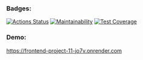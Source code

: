 ### Badges:
[![Actions Status](https://github.com/bersyatina/frontend-project-11/actions/workflows/hexlet-check.yml/badge.svg)](https://github.com/bersyatina/frontend-project-11/actions)
[![Maintainability](https://api.codeclimate.com/v1/badges/efd67dca817ab522d38a/maintainability)](https://codeclimate.com/github/bersyatina/frontend-project-11/maintainability)
[![Test Coverage](https://api.codeclimate.com/v1/badges/efd67dca817ab522d38a/test_coverage)](https://codeclimate.com/github/bersyatina/frontend-project-11/test_coverage)

### Demo:
https://frontend-project-11-jo7v.onrender.com